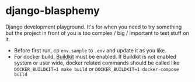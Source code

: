 # django-blasphemy

Django development playground. It's for when you need to try something but the project in front of you is too complex / big / important to test stuff on it.

* Before first run, cp `env.sample` to `.env` and update it as you like.
* For docker build, [Buildkit](https://docs.docker.com/develop/develop-images/build_enhancements/#to-enable-buildkit-builds) must be enabled. If Buildkit is not enabled system or user wide, docker related commands should be called like
`DOCKER_BUILDKIT=1 make build` or `DOCKER_BUILDKIT=1 docker-compose build`
